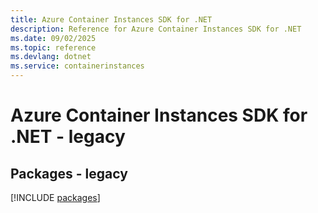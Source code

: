 ```yaml
---
title: Azure Container Instances SDK for .NET
description: Reference for Azure Container Instances SDK for .NET
ms.date: 09/02/2025
ms.topic: reference
ms.devlang: dotnet
ms.service: containerinstances
---
```

# Azure Container Instances SDK for .NET - legacy
## Packages - legacy
[!INCLUDE [packages](container-instances-index.md)]